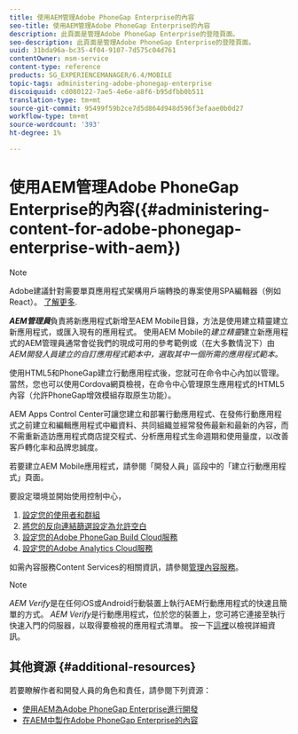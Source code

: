 ```yaml
---
title: 使用AEM管理Adobe PhoneGap Enterprise的內容
seo-title: 使用AEM管理Adobe PhoneGap Enterprise的內容
description: 此頁面是管理Adobe PhoneGap Enterprise的登陸頁面。
seo-description: 此頁面是管理Adobe PhoneGap Enterprise的登陸頁面。
uuid: 31bda96a-bc35-4f04-9107-7d575c04d761
contentOwner: msm-service
content-type: reference
products: SG_EXPERIENCEMANAGER/6.4/MOBILE
topic-tags: administering-adobe-phonegap-enterprise
discoiquuid: cd080122-7ae5-4e6e-a8f6-b95dfbb0b511
translation-type: tm+mt
source-git-commit: 95499f59b2ce7d5d864d948d596f3efaae0b0d27
workflow-type: tm+mt
source-wordcount: '393'
ht-degree: 1%

---
```



# 使用AEM管理Adobe PhoneGap Enterprise的內容({#administering-content-for-adobe-phonegap-enterprise-with-aem})

>[!NOTE]
>
>Adobe建議針對需要單頁應用程式架構用戶端轉換的專案使用SPA編輯器（例如React）。 [了解更多](/help/sites-developing/spa-overview.md).

***AEM管理員***&#x200B;負責將新應用程式新增至AEM Mobile目錄，方法是使用建立精靈建立新應用程式，或匯入現有的應用程式。 使用AEM Mobile的&#x200B;*建立精靈*&#x200B;建立新應用程式的AEM管理員通常會從我們的現成可用的參考範例或（在大多數情況下）由&#x200B;*AEM開發人員建立的自訂應用程式範本中，選取其中一個所需的應用程式範本。*

使用HTML5和PhoneGap建立行動應用程式後，您就可在命令中心內加以管理。 當然，您也可以使用Cordova網頁檢視，在命令中心管理原生應用程式的HTML5內容（允許PhoneGap增效模組存取原生功能）。

AEM Apps Control Center可讓您建立和部署行動應用程式、在發佈行動應用程式之前建立和編輯應用程式中繼資料、共同組織並經常發佈最新和最新的內容，而不需重新造訪應用程式商店提交程式、分析應用程式生命週期和使用量度，以改善客戶轉化率和品牌忠誠度。

若要建立AEM Mobile應用程式，請參閱「開發人員」區段中的「建立行動應用程式」頁面。[](/help/mobile/building-app-mobile-phonegap.md)

要設定環境並開始使用控制中心，

1. [設定您的使用者和群組](/help/mobile/configure-users-groups.md)
1. [將您的反向連結篩選設定為允許空白](/help/mobile/setting-referrer-filter-empty.md)
1. [設定您的Adobe PhoneGap Build Cloud服務](/help/mobile/configure-phonegap-build-cloud.md)
1. [設定您的Adobe Analytics Cloud服務](/help/mobile/configure-adobe-mobile-cloud-service.md)

如需內容服務Content Services的相關資訊，請參閱[管理內容服務](/help/mobile/developing-content-services.md)。

>[!NOTE]
>
>*AEM Verify*&#x200B;是在任何iOS或Android行動裝置上執行AEM行動應用程式的快速且簡單的方式。 *AEM Verify*&#x200B;是行動應用程式，位於您的裝置上，您可將它連接至執行快速入門的伺服器，以取得要檢視的應用程式清單。 按一下[這裡](/help/mobile/phonegap-mobile-quickstart.md)以檢視詳細資訊。

## 其他資源 {#additional-resources}

若要瞭解作者和開發人員的角色和責任，請參閱下列資源：

* [使用AEM為Adobe PhoneGap Enterprise進行開發](/help/mobile/developing-in-phonegap.md)
* [在AEM中製作Adobe PhoneGap Enterprise的內容](/help/mobile/phonegap.md)
